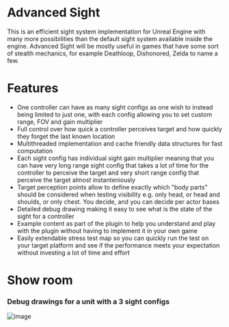 # Advanced Sight
This is an efficient sight system implementation for Unreal Engine with many more possibilities than the default sight system available inside the engine. Advanced Sight will be mostly useful in games that have some sort of stealth mechanics, for example Deathloop, Dishonored, Zelda to name a few.

# Features
* One controller can have as many sight configs as one wish to instead being limited to just one, with each config allowing you to set custom range, FOV and gain multiplier
* Full control over how quick a controller perceives target and how quickly they forget the last known location
* Multithreaded implementation and cache friendly data structures for fast computation
* Each sight config has individual sight gain multiplier meaning that you can have very long range sight config that takes a lot of time for the controller to perceive the target and very short range config that perceive the target almost instanteniously
* Target perception points allow to define exactly which "body parts" should be considered when testing visibility e.g. only head, or head and shoulds, or only chest. You decide, and you can decide per actor bases
* Detailed debug drawing making it easy to see what is the state of the sight for a controller
* Example content as part of the plugin to help you understand and play with the plugin without having to implement it in your own game
* Easily extendable stress test map so you can quickly run the test on your target platform and see if the performance meets your expectation without investing a lot of time and effort

# Show room
### Debug drawings for a unit with a 3 sight configs
![image](https://github.com/rlewicki/AdvancedSight/assets/10658394/74bb95c9-776c-43ae-88e0-7421b6cca7cf)
